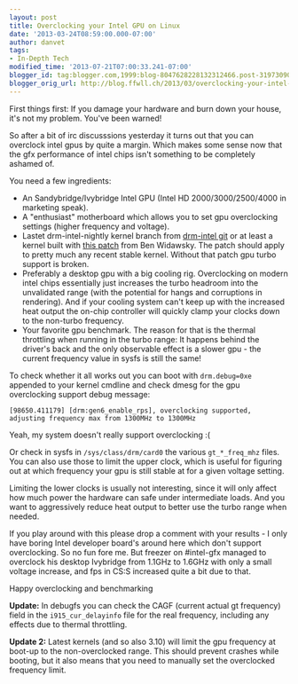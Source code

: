 ```yaml
---
layout: post
title: Overclocking your Intel GPU on Linux
date: '2013-03-24T08:59:00.000-07:00'
author: danvet
tags:
- In-Depth Tech
modified_time: '2013-07-21T07:00:33.241-07:00'
blogger_id: tag:blogger.com,1999:blog-8047628228132312466.post-3197309094902219529
blogger_orig_url: http://blog.ffwll.ch/2013/03/overclocking-your-intel-gpu-on-linux.html
---
```


First things first: If you damage your hardware and burn down your house, it's not my problem. You've been warned!



So after a bit of irc discusssions yesterday it turns out that you can overclock intel gpus by quite a margin. Which makes some sense now that the gfx performance of intel chips isn't something to be completely ashamed of.

<a name='more'></a>

You need a few ingredients:

<ul><li>An Sandybridge/Ivybridge Intel GPU (Intel HD 2000/3000/2500/4000 in marketing speak).</li><li>A "enthusiast" motherboard which allows you to set gpu overclocking settings (higher frequency and voltage).</li><li>Lastet drm-intel-nightly kernel branch from <a href="http://cgit.freedesktop.org/~danvet/drm-intel">drm-intel git</a> or at least a kernel built with <a href="https://patchwork.kernel.org/patch/2305081/">this patch</a> from Ben Widawsky. The patch should apply to pretty much any recent stable kernel. Without that patch gpu turbo support is broken. </li><li>Preferably a desktop gpu with a big cooling rig. Overclocking on modern intel chips essentially just increases the turbo headroom into the unvalidated range (with the potential for hangs and corruptions in rendering). And if your cooling system can't keep up with the increased heat output the on-chip controller will quickly clamp your clocks down to the non-turbo frequency.</li><li>Your favorite gpu benchmark. The reason for that is the thermal throttling when running in the turbo range: It happens behind the driver's back and the only observable effect is a slower gpu - the current frequency value in sysfs is still the same!</li></ul>To check whether it all works out you can boot with <code>drm.debug=0xe</code> appended to your kernel cmdline and check dmesg for the gpu overclocking support debug message:



<code>[98650.411179] [drm:gen6_enable_rps], overclocking supported, adjusting frequency max from 1300MHz to 1300MHz</code>



Yeah, my system doesn't really support overclocking :(



Or check in sysfs in <code>/sys/class/drm/card0</code> the various <code>gt_*_freq_mhz</code> files. You can also use those to limit the upper clock, which is useful for figuring out at which frequency your gpu is still stable at for a given voltage setting.



Limiting the lower clocks is usually not interesting, since it will only affect how much power the hardware can safe under intermediate loads. And you want to aggressively reduce heat output to better use the turbo range when needed.



If you play around with this please drop a comment with your results - I only have boring Intel developer board's around here which don't support overclocking. So no fun fore me. But freezer on #intel-gfx managed to overclock his desktop Ivybridge from 1.1GHz to 1.6GHz with only a small voltage increase, and fps in CS:S increased quite a bit due to that.



Happy overclocking and benchmarking



<b>Update:</b> In debugfs you can check the CAGF (current actual gt frequency) field in the <code>i915_cur_delayinfo</code> file for the real frequency, including any effects due to thermal throttling. 



<b>Update 2:</b> Latest kernels (and so also 3.10) will limit the gpu frequency at boot-up to the non-overclocked range. This should prevent crashes while booting, but it also means that you need to manually set the overclocked frequency limit.